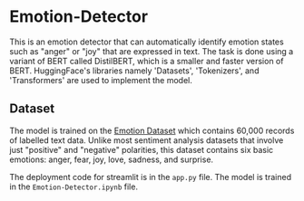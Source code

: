 # Emotion-Detector

This is an emotion detector that can automatically identify emotion states such as "anger" or "joy" that are expressed in text. The task is done using a variant of BERT called DistilBERT, which is a smaller and faster version of BERT. HuggingFace's libraries namely 'Datasets', 'Tokenizers', and 'Transformers' are used to implement the model.

## Dataset

The model is trained on the [Emotion Dataset](https://huggingface.co/datasets/emotion) which contains 60,000 records of labelled text data. Unlike most sentiment analysis datasets that involve just "positive" and "negative" polarities, this dataset contains six basic emotions: anger, fear, joy, love, sadness, and surprise.

The deployment code for streamlit is in the `app.py` file. The model is trained in the `Emotion-Detector.ipynb` file.
